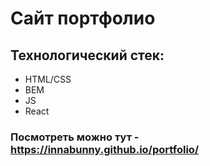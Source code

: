 # Сайт портфолио

## Технологический стек: 
* HTML/CSS
* BEM
* JS
* React

### Посмотреть можно тут - https://innabunny.github.io/portfolio/